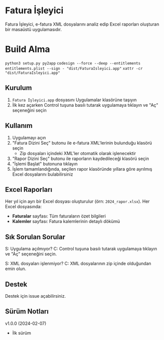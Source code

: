 # Fatura İşleyici

Fatura İşleyici, e-fatura XML dosyalarını analiz edip Excel raporları oluşturan bir masaüstü uygulamasıdır.

# Build Alma

`python3 setup.py py2app`
`codesign --force --deep --entitlements entitlements.plist --sign - "dist/FaturaIsleyici.app"`
`xattr -cr "dist/FaturaIsleyici.app"`

## Kurulum

1. `Fatura İşleyici.app` dosyasını Uygulamalar klasörüne taşıyın
2. İlk kez açarken Control tuşuna basılı tutarak uygulamaya tıklayın ve "Aç" seçeneğini seçin

## Kullanım

1. Uygulamayı açın
2. "Fatura Dizini Seç" butonu ile e-fatura XML'lerinin bulunduğu klasörü seçin
   - Zip dosyaları içindeki XML'ler otomatik olarak işlenecektir
3. "Rapor Dizini Seç" butonu ile raporların kaydedileceği klasörü seçin
4. "İşlemi Başlat" butonuna tıklayın
5. İşlem tamamlandığında, seçilen rapor klasöründe yıllara göre ayrılmış Excel dosyalarını bulabilirsiniz

## Excel Raporları

Her yıl için ayrı bir Excel dosyası oluşturulur (örn: `2024_rapor.xlsx`). Her Excel dosyasında:

- **Faturalar** sayfası: Tüm faturaların özet bilgileri
- **Kalemler** sayfası: Fatura kalemlerinin detaylı dökümü

## Sık Sorulan Sorular

S: Uygulama açılmıyor?
C: Control tuşuna basılı tutarak uygulamaya tıklayın ve "Aç" seçeneğini seçin.

S: XML dosyaları işlenmiyor?
C: XML dosyalarının zip içinde olduğundan emin olun.

## Destek

Destek için issue açabilirsiniz.

## Sürüm Notları

v1.0.0 (2024-02-07)
- İlk sürüm 
